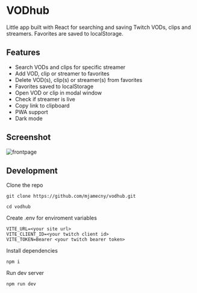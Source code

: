 # VODhub

Little app built with React for searching and saving Twitch VODs, clips and streamers. Favorites are saved to localStorage.

## Features

- Search VODs and clips for specific streamer
- Add VOD, clip or streamer to favorites
- Delete VOD(s), clip(s) or streamer(s) from favorites
- Favorites saved to localStorage
- Open VOD or clip in modal window
- Check if streamer is live
- Copy link to clipboard
- PWA support
- Dark mode

## Screenshot

![frontpage](https://i.imgur.com/bkFUWmW.png)

## Development

Clone the repo

`git clone https://github.com/mjamecny/vodhub.git`

`cd vodhub`

Create .env for enviroment variables

```
VITE_URL=<your site url>
VITE_CLIENT_ID=<your twitch client id>
VITE_TOKEN=Bearer <your twitch bearer token>
```

Install dependencies

`npm i`

Run dev server

`npm run dev `
